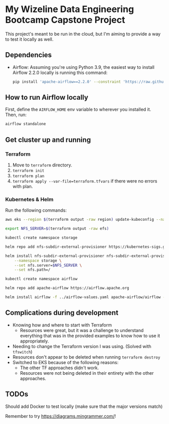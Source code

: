 # My Wizeline Data Engineering Bootcamp Capstone Project

This project's meant to be run in the cloud, but I'm aiming to provide a way to test it locally as well.

## Dependencies

- Airflow: Assuming you're using Python 3.9, the easiest way to install Airflow 2.2.0 locally is running this command:

    ```sh
    pip install 'apache-airflow==2.2.0' --constraint 'https://raw.githubusercontent.com/apache/airflow/constraints-2.2.0/constraints-3.9.txt'
    ```

## How to run Airflow locally

First, define the `AIRFLOW_HOME` env variable to wherever you installed it. Then, run:

```sh
airflow standalone
```

## Get cluster up and running

### Terraform

1. Move to `terraform` directory.
1. `terraform init`
1. `terraform plan`
1. `terraform apply --var-file=terraform.tfvars` if there were no errors with plan.

### Kubernetes & Helm

Run the following commands:

```sh
aws eks --region $(terraform output -raw region) update-kubeconfig --name $(terraform output -raw cluster_name)

export NFS_SERVER=$(terraform output -raw efs)

kubectl create namespace storage

helm repo add nfs-subdir-external-provisioner https://kubernetes-sigs.github.io/nfs-subdir-external-provisioner/

helm install nfs-subdir-external-provisioner nfs-subdir-external-provisioner/nfs-subdir-external-provisioner \
    --namespace storage \
    --set nfs.server=$NFS_SERVER \
    --set nfs.path=/

kubectl create namespace airflow

helm repo add apache-airflow https://airflow.apache.org

helm install airflow -f ../airflow-values.yaml apache-airflow/airflow --namespace airflow
```

## Complications during development

- Knowing how and where to start with Terraform
  - Resources were great, but it was a challenge to understand everything that was in the provided examples to know how to use it appropriately.
- Needing to change the Terraform version I was using. (Solved with `tfswitch`)
- Resources don't appear to be deleted when running `terraform destroy`
- Switched to EKS because of the following reasons:
  - The other TF approaches didn't work.
  - Resources were not being deleted in their entirety with the other approaches.

## TODOs

Should add Docker to test locally (make sure that the major versions match)

Remember to try https://diagrams.mingrammer.com/!
